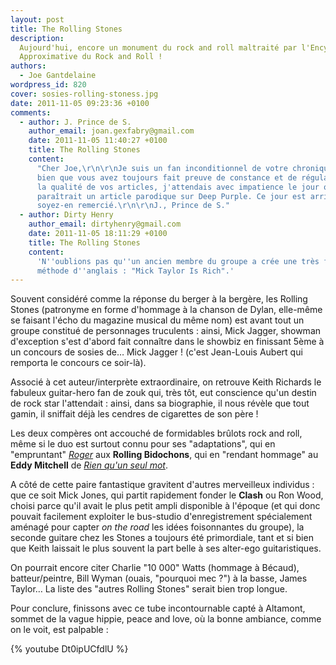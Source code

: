 ```yaml
---
layout: post
title: The Rolling Stones
description:
  Aujourd'hui, encore un monument du rock and roll maltraité par l'Encyclopédie
  Approximative du Rock and Roll !
authors:
  - Joe Gantdelaine
wordpress_id: 820
cover: sosies-rolling-stoness.jpg
date: 2011-11-05 09:23:36 +0100
comments:
  - author: J. Prince de S.
    author_email: joan.gexfabry@gmail.com
    date: 2011-11-05 11:40:27 +0100
    title: The Rolling Stones
    content:
      "Cher Joe,\r\n\r\nJe suis un fan inconditionnel de votre chronique, et
      bien que vous avez toujours fait preuve de constance et de régularité dans
      la qualité de vos articles, j'attendais avec impatience le jour ou
      paraîtrait un article parodique sur Deep Purple. Ce jour est arrivé,
      soyez-en remercié.\r\n\r\nJ., Prince de S."
  - author: Dirty Henry
    author_email: dirtyhenry@gmail.com
    date: 2011-11-05 18:11:29 +0100
    title: The Rolling Stones
    content:
      'N''oublions pas qu''un ancien membre du groupe a crée une très fameuse
      méthode d''anglais : "Mick Taylor Is Rich".'
---
```


Souvent considéré comme la réponse du berger à la bergère, les Rolling Stones
(patronyme en forme d'hommage à la chanson de Dylan, elle-même se faisant l'écho
du magazine musical du même nom) est avant tout un groupe constitué de
personnages truculents : ainsi, Mick Jagger, showman d'exception s'est d'abord
fait connaître dans le showbiz en finissant 5ème à un concours de sosies de…
Mick Jagger ! (c'est Jean-Louis Aubert qui remporta le concours ce soir-là).

Associé à cet auteur/interprète extraordinaire, on retrouve Keith Richards le
fabuleux guitar-hero fan de zouk qui, très tôt, eut conscience qu'un destin de
rock star l'attendait : ainsi, dans sa biographie, il nous révèle que tout
gamin, il sniffait déjà les cendres de cigarettes de son père !

Les deux compères ont accouché de formidables brûlots rock and roll, même si le
duo est surtout connu pour ses "adaptations", qui en "empruntant"
[_Roger_](http://www.youtube.com/watch?v=1a-EBGUapV8) aux **Rolling Bidochons**,
qui en "rendant hommage" au **Eddy Mitchell** de
[_Rien qu'un seul mot_](http://www.deezer.com/listen-1107661).

A côté de cette paire fantastique gravitent d'autres merveilleux individus : que
ce soit Mick Jones, qui partit rapidement fonder le **Clash** ou Ron Wood,
choisi parce qu'il avait le plus petit ampli disponible à l'époque (et qui donc
pouvait facilement exploiter le bus-studio d'enregistrement spécialement aménagé
pour capter _on the road_ les idées foisonnantes du groupe), la seconde guitare
chez les Stones a toujours été primordiale, tant et si bien que Keith laissait
le plus souvent la part belle à ses alter-ego guitaristiques.

On pourrait encore citer Charlie "10 000" Watts (hommage à Bécaud),
batteur/peintre, Bill Wyman (ouais, "pourquoi mec ?") à la basse, James Taylor…
La liste des "autres Rolling Stones" serait bien trop longue.

Pour conclure, finissons avec ce tube incontournable capté à Altamont, sommet de
la vague hippie, peace and love, où la bonne ambiance, comme on le voit, est
palpable :

{% youtube Dt0ipUCfdlU %}
